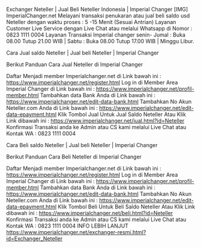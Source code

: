 Exchanger Neteller | Jual Beli Neteller Indonesia | Imperial Changer
[​IMG]
ImperialChanger.net Melayani transaksi penukaran atau jual beli saldo usd Neteller dengan waktu proses : 5 -15 Menit (Sesuai Antrian) Layanan Customer Live Service dengan Live Chat atau melalui Whatsapp di Nomor : 0823 1111 0004 Layanan Transaksi Imperial changer senin- Jumal : Buka 08.00 Tutup 21.00 WIB | Sabtu : Buka 08.00 Tutup 17.00 WIB | Minggu Libur.

Cara Jual saldo Neteller | Jual beli Neteller | Imperial Changer 

Berikut Panduan Cara Jual Neteller di Imperial Changer

Daftar Menjadi member Imperialchanger.net di Link bawah ini :
https://www.imperialchanger.net/register.html
Log in di Member Area Imperial Changer di Link bawah ini :
https://www.imperialchanger.net/profil-member.html
Tambahkan data Bank Anda di Link bawah ini :
https://www.imperialchanger.net/edit-data-bank.html
Tambahkan No Akun Neteller.com Anda di Link bawah ini :
https://www.imperialchanger.net/edit-data-epayment.html
Klik Tombol Jual Untuk Jual Saldo Neteller Atau Klik Link dibawah ini :
https://www.imperialchanger.net/jual.html?id=Neteller
Konfirmasi Transaksi anda ke Admin atau CS kami melalui Live Chat atau Kontak WA : 0823 1111 0004

Cara Beli saldo Neteller | Jual beli Neteller | Imperial Changer 

Berikut Panduan Cara Beli Neteller di Imperial Changer

Daftar Menjadi member Imperialchanger.net di Link bawah ini :
https://www.imperialchanger.net/register.html
Log in di Member Area Imperial Changer di Link bawah ini :
https://www.imperialchanger.net/profil-member.html
Tambahkan data Bank Anda di Link bawah ini :
https://www.imperialchanger.net/edit-data-bank.html
Tambahkan No Akun Neteller.com Anda di Link bawah ini :
https://www.imperialchanger.net/edit-data-epayment.html
Klik Tombol Beli Untuk Beli Saldo Neteller Atau Klik Link dibawah ini :
https://www.imperialchanger.net/beli.html?id=Neteller
Konfirmasi Transaksi anda ke Admin atau CS kami melalui Live Chat atau Kontak WA : 0823 1111 0004
INFO LEBIH LANJUT 
https://www.imperialchanger.net/exchanger-resmi.html?id=Exchanger_Neteller

